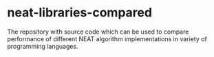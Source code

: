 # neat-libraries-compared
The repository with source code which can be used to compare performance of different NEAT algorithm implementations in variety of programming languages.
